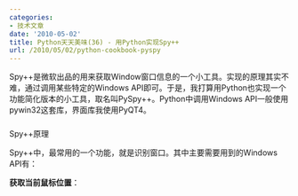```yaml
---
categories:
- 技术文章
date: '2010-05-02'
title: Python天天美味(36) - 用Python实现Spy++
url: /2010/05/02/python-cookbook-pyspy
---
```



Spy++是微软出品的用来获取Window窗口信息的一个小工具。实现的原理其实不难，通过调用某些特定的Windows API即可。于是，我打算用Python也实现一个功能简化版本的小工具，取名叫PySpy++。Python中调用Windows API一般使用pywin32这套库，界面库我使用PyQT4。

### 
Spy++原理

Spy++中，最常用的一个功能，就是识别窗口。其中主要需要用到的Windows API有：

**获取当前鼠标位置**：
  <div class="cnblogs_code"><div><!--

Code highlighting produced by Actipro CodeHighlighter (freeware)
http://www.CodeHighlighter.com/

--><span style="color: #000000;">BOOL&nbsp;GetCursorPos(&nbsp;LPPOINT&nbsp;lpPoint&nbsp;);</span></div></div>

**获取位于指定位置的窗口句柄**：
  <div class="cnblogs_code"><div><!--

Code highlighting produced by Actipro CodeHighlighter (freeware)
http://www.CodeHighlighter.com/

--><span style="color: #000000;">HWND&nbsp;WindowFromPoint(&nbsp;POINT&nbsp;Point&nbsp;);</span></div></div>

**获取窗口类别**：
  <div class="cnblogs_code"><div><!--

Code highlighting produced by Actipro CodeHighlighter (freeware)
http://www.CodeHighlighter.com/

--><span style="color: #0000ff;">int</span><span style="color: #000000;">&nbsp;GetClassName(&nbsp;HWND&nbsp;hWnd,&nbsp;LPTSTR&nbsp;lpClassName,&nbsp;</span><span style="color: #0000ff;">int</span><span style="color: #000000;">&nbsp;nMaxCount&nbsp;);</span></div></div>

**获取窗口内容或标题**：

方法一：
  <div class="cnblogs_code"><div><!--

Code highlighting produced by Actipro CodeHighlighter (freeware)
http://www.CodeHighlighter.com/

--><span style="color: #0000ff;">int</span><span style="color: #000000;">&nbsp;GetWindowText(&nbsp;HWND&nbsp;hWnd,&nbsp;LPTSTR&nbsp;lpString,&nbsp;</span><span style="color: #0000ff;">int</span><span style="color: #000000;">&nbsp;nMaxCount&nbsp;);</span></div></div>

这个API有时候不能取到某些控件的值，因此，使用方法二。

方法二：

给窗口发送WM_GETTEXT消息：
  <div class="cnblogs_code"><div><!--

Code highlighting produced by Actipro CodeHighlighter (freeware)
http://www.CodeHighlighter.com/

--><span style="color: #000000;">LRESULT&nbsp;SendMessage(&nbsp;HWND&nbsp;hWnd,&nbsp;UINT&nbsp;Msg,&nbsp;WPARAM&nbsp;&nbsp;wParam,&nbsp;LPARAM&nbsp;lParam&nbsp;);</span></div></div>

**高亮选中的窗口**：

先获取当前窗口的大小，然后画一个矩形框。
<div class="cnblogs_code" onclick="cnblogs_code_show('b406a3cc-6fd5-4155-b3c5-661aeedad0eb')">![](http://images.cnblogs.com/OutliningIndicators/ContractedBlock.gif)<div id="cnblogs_code_open_b406a3cc-6fd5-4155-b3c5-661aeedad0eb"><div><!--

Code highlighting produced by Actipro CodeHighlighter (freeware)
http://www.CodeHighlighter.com/

--><span style="color: #000000;">BOOL&nbsp;GetWindowRect(&nbsp;HWND&nbsp;hWnd,&nbsp;LPRECT&nbsp;lpRect&nbsp;);

BOOL&nbsp;Rectangle(
&nbsp;&nbsp;&nbsp;&nbsp;HDC&nbsp;hdc,&nbsp;</span><span style="color: #008000;">//</span><span style="color: #008000;">&nbsp;handle&nbsp;to&nbsp;DC</span><span style="color: #008000;">
</span><span style="color: #000000;">&nbsp;&nbsp;&nbsp;&nbsp;</span><span style="color: #0000ff;">int</span><span style="color: #000000;">&nbsp;nLeftRect,&nbsp;</span><span style="color: #008000;">//</span><span style="color: #008000;">&nbsp;x-coord&nbsp;of&nbsp;upper-left&nbsp;corner&nbsp;of&nbsp;rectangle</span><span style="color: #008000;">
</span><span style="color: #000000;">&nbsp;&nbsp;&nbsp;&nbsp;</span><span style="color: #0000ff;">int</span><span style="color: #000000;">&nbsp;nTopRect,&nbsp;</span><span style="color: #008000;">//</span><span style="color: #008000;">&nbsp;y-coord&nbsp;of&nbsp;upper-left&nbsp;corner&nbsp;of&nbsp;rectangle</span><span style="color: #008000;">
</span><span style="color: #000000;">&nbsp;&nbsp;&nbsp;&nbsp;</span><span style="color: #0000ff;">int</span><span style="color: #000000;">&nbsp;nRightRect,&nbsp;</span><span style="color: #008000;">//</span><span style="color: #008000;">&nbsp;x-coord&nbsp;of&nbsp;lower-right&nbsp;corner&nbsp;of&nbsp;rectangle</span><span style="color: #008000;">
</span><span style="color: #000000;">&nbsp;&nbsp;&nbsp;&nbsp;</span><span style="color: #0000ff;">int</span><span style="color: #000000;">&nbsp;nBottomRect&nbsp;</span><span style="color: #008000;">//</span><span style="color: #008000;">&nbsp;y-coord&nbsp;of&nbsp;lower-right&nbsp;corner&nbsp;of&nbsp;rectangle</span><span style="color: #008000;">
</span><span style="color: #000000;">);</span></div></div></div>

鼠标移开窗口后，窗口需要恢复原状，需要重新刷新：
<div class="cnblogs_code"><div><!--

Code highlighting produced by Actipro CodeHighlighter (freeware)
http://www.CodeHighlighter.com/

--><span style="color: #000000;">BOOL&nbsp;InvalidateRect(
&nbsp;&nbsp;&nbsp;&nbsp;HWND&nbsp;hWnd,&nbsp;</span><span style="color: #008000;">//</span><span style="color: #008000;">&nbsp;handle&nbsp;to&nbsp;window</span><span style="color: #008000;">
</span><span style="color: #000000;">&nbsp;&nbsp;&nbsp;&nbsp;CONST&nbsp;RECT</span><span style="color: #000000;">*</span><span style="color: #000000;">&nbsp;lpRect,&nbsp;</span><span style="color: #008000;">//</span><span style="color: #008000;">&nbsp;rectangle&nbsp;coordinates</span><span style="color: #008000;">
</span><span style="color: #000000;">&nbsp;&nbsp;&nbsp;&nbsp;BOOL&nbsp;bErase&nbsp;</span><span style="color: #008000;">//</span><span style="color: #008000;">&nbsp;erase&nbsp;state</span><span style="color: #008000;">
</span><span style="color: #000000;">);

BOOL&nbsp;UpdateWindow(
&nbsp;&nbsp;&nbsp;&nbsp;HWND&nbsp;hWnd&nbsp;</span><span style="color: #008000;">//</span><span style="color: #008000;">&nbsp;handle&nbsp;to&nbsp;window</span><span style="color: #008000;">
</span><span style="color: #000000;">);

BOOL&nbsp;RedrawWindow(
&nbsp;&nbsp;&nbsp;&nbsp;HWND&nbsp;hWnd,&nbsp;</span><span style="color: #008000;">//</span><span style="color: #008000;">&nbsp;handle&nbsp;to&nbsp;window</span><span style="color: #008000;">
</span><span style="color: #000000;">&nbsp;&nbsp;&nbsp;&nbsp;CONST&nbsp;RECT&nbsp;</span><span style="color: #000000;">*</span><span style="color: #000000;">lprcUpdate,&nbsp;</span><span style="color: #008000;">//</span><span style="color: #008000;">&nbsp;update&nbsp;rectangle</span><span style="color: #008000;">
</span><span style="color: #000000;">&nbsp;&nbsp;&nbsp;&nbsp;HRGN&nbsp;hrgnUpdate,&nbsp;</span><span style="color: #008000;">//</span><span style="color: #008000;">&nbsp;handle&nbsp;to&nbsp;update&nbsp;region</span><span style="color: #008000;">
</span><span style="color: #000000;">&nbsp;&nbsp;&nbsp;&nbsp;UINT&nbsp;flags&nbsp;</span><span style="color: #008000;">//</span><span style="color: #008000;">&nbsp;array&nbsp;of&nbsp;redraw&nbsp;flags</span><span style="color: #008000;">
</span><span style="color: #000000;">);</span></div></div>

### PyWin32对应的函数

在Python中调用Windows API，首先下载PyWin32，地址：[http://pywin32.sourceforge.net/](http://pywin32.sourceforge.net/ "http://pywin32.sourceforge.net/")

安装完成后，打开帮助文档Python for Windows Documentation，里面有所有需要的东西，随时用来查看。

常用的API在win32api模块里，界面相关的API在win32gui模块里，API参数中定义的一些常量在win32con模块中。上面的Windows API对应PyWin32中的函数为：
<div class="cnblogs_code" onclick="cnblogs_code_show('0bb3057d-fe77-413c-862e-d5513ed8c35e')">![](http://images.cnblogs.com/OutliningIndicators/ContractedBlock.gif)<div id="cnblogs_code_open_0bb3057d-fe77-413c-862e-d5513ed8c35e"><div><!--

Code highlighting produced by Actipro CodeHighlighter (freeware)
http://www.CodeHighlighter.com/

--><span style="color: #000000;">(int,&nbsp;int)&nbsp;</span><span style="color: #000000;">=</span><span style="color: #000000;">&nbsp;win32gui.</span><span style="color: #0000ff;">**GetCursorPos**</span><span style="color: #000000;">()
int&nbsp;</span><span style="color: #000000;">=</span><span style="color: #000000;">&nbsp;win32gui.</span><span style="color: #0000ff;">**WindowFromPoint**</span><span style="color: #000000;">(point)
string&nbsp;</span><span style="color: #000000;">=</span><span style="color: #000000;">&nbsp;win32gui.</span><span style="color: #0000ff;">**GetClassName**</span><span style="color: #000000;">(hwnd)</span><span style="color: #000000;">
string&nbsp;</span><span style="color: #000000;">=</span><span style="color: #000000;">&nbsp;win32gui.</span><span style="color: #0000ff;">**GetWindowText**</span><span style="color: #000000;">(hwnd)
int&nbsp;</span><span style="color: #000000;">=</span><span style="color: #000000;">&nbsp;win32gui.</span><span style="color: #0000ff;">**SendMessage**</span><span style="color: #000000;">(hwnd,&nbsp;message&nbsp;,&nbsp;wparam&nbsp;,&nbsp;lparam&nbsp;)
(left,&nbsp;top,&nbsp;right,&nbsp;bottom)&nbsp;</span><span style="color: #000000;">=</span><span style="color: #000000;">&nbsp;win32gui.</span><span style="color: #0000ff;">**GetWindowRect**</span><span style="color: #000000;">(hwnd)
win32gui.</span><span style="color: #0000ff;">**Rectangle**</span><span style="color: #000000;">(hdc,&nbsp;LeftRect,&nbsp;TopRect,&nbsp;RightRect,&nbsp;BottomRect)
win32gui.</span><span style="color: #0000ff;">**InvalidateRect**</span><span style="color: #000000;">(hWnd,&nbsp;Rect,&nbsp;Erase)
win32gui.</span><span style="color: #0000ff;">**UpdateWindow**</span><span style="color: #000000;">(hwnd)</span><span style="color: #000000;">
win32gui.</span><span style="color: #0000ff;">**RedrawWindow**</span><span style="color: #000000;">(hWnd,&nbsp;rcUpdate,&nbsp;hrgnUpdate,&nbsp;flags)</span></div></div></div>

### 代码实现

界面库使用PyQT4，参考资料可以从我之前的一篇博客里了解：[PyQt4 学习资料汇总](http://www.cnblogs.com/coderzh/archive/2009/06/28/1512654.html)

工具对话框窗口有两个控件，一个是QLabel控件，一个是QTextEdit控件。QLabel控件就是那个用来鼠标按下去后去捕捉窗口，QTextEdit控件用来显示窗口的信息。为了让QTextEdit响应自定义的鼠标事件，我创建了一个自定义QLabel控件SpyLabel，继承自QLabel。
  <div class="cnblogs_code" onclick="cnblogs_code_show('6f02d0d9-05ac-42f9-976b-64d94619fb30')">![](http://images.cnblogs.com/OutliningIndicators/ContractedBlock.gif)<div id="cnblogs_code_open_6f02d0d9-05ac-42f9-976b-64d94619fb30"><div><!--

Code highlighting produced by Actipro CodeHighlighter (freeware)
http://www.CodeHighlighter.com/

--><span style="color: #0000ff;">class</span><span style="color: #000000;">&nbsp;SpyLabel(QtGui.QLabel):
&nbsp;&nbsp;&nbsp;&nbsp;</span><span style="color: #0000ff;">def</span><span style="color: #000000;">&nbsp;</span><span style="color: #800080;">__init__</span><span style="color: #000000;">(self,&nbsp;parent&nbsp;</span><span style="color: #000000;">=</span><span style="color: #000000;">&nbsp;None):
&nbsp;&nbsp;&nbsp;&nbsp;&nbsp;&nbsp;&nbsp;&nbsp;QtGui.QLabel.</span><span style="color: #800080;">__init__</span><span style="color: #000000;">(self,&nbsp;parent)
&nbsp;&nbsp;&nbsp;&nbsp;&nbsp;&nbsp;&nbsp;&nbsp;self.parent&nbsp;</span><span style="color: #000000;">=</span><span style="color: #000000;">&nbsp;parent
&nbsp;&nbsp;&nbsp;&nbsp;&nbsp;&nbsp;&nbsp;&nbsp;self.spying&nbsp;</span><span style="color: #000000;">=</span><span style="color: #000000;">&nbsp;False
&nbsp;&nbsp;&nbsp;&nbsp;&nbsp;&nbsp;&nbsp;&nbsp;self.rectanglePen&nbsp;</span><span style="color: #000000;">=</span><span style="color: #000000;">&nbsp;win32gui.CreatePen(win32con.PS_SOLID,&nbsp;</span><span style="color: #000000;">3</span><span style="color: #000000;">,&nbsp;win32api.RGB(</span><span style="color: #000000;">255</span><span style="color: #000000;">,&nbsp;0,&nbsp;0))
&nbsp;&nbsp;&nbsp;&nbsp;&nbsp;&nbsp;&nbsp;&nbsp;self.prevWindow&nbsp;</span><span style="color: #000000;">=</span><span style="color: #000000;">&nbsp;None
&nbsp;&nbsp;&nbsp;&nbsp;&nbsp;&nbsp;&nbsp;&nbsp;self.**setCursor**(QtCore.Qt.SizeAllCursor)</span></div></div></div>  

SpyLabel中处理鼠标移动事件：
<div class="cnblogs_code"><div><!--

Code highlighting produced by Actipro CodeHighlighter (freeware)
http://www.CodeHighlighter.com/

--><span style="color: #0000ff;">def</span><span style="color: #000000;">&nbsp;mouseMoveEvent(self,&nbsp;event):
&nbsp;&nbsp;&nbsp;&nbsp;</span><span style="color: #0000ff;">if</span><span style="color: #000000;">&nbsp;self.spying:
&nbsp;&nbsp;&nbsp;&nbsp;&nbsp;&nbsp;&nbsp;&nbsp;curX,&nbsp;curY&nbsp;</span><span style="color: #000000;">=</span><span style="color: #000000;">&nbsp;win32gui.GetCursorPos()
&nbsp;&nbsp;&nbsp;&nbsp;&nbsp;&nbsp;&nbsp;&nbsp;hwnd&nbsp;</span><span style="color: #000000;">=</span><span style="color: #000000;">&nbsp;win32gui.</span>**<span style="color: #0000ff;">WindowFromPoint</span>**<span style="color: #000000;">((curX,&nbsp;curY))

&nbsp;&nbsp;&nbsp;&nbsp;&nbsp;&nbsp;&nbsp;&nbsp;</span><span style="color: #0000ff;">if</span><span style="color: #000000;">&nbsp;self.checkWindowValidity(hwnd):&nbsp;&nbsp;&nbsp;&nbsp;&nbsp;&nbsp;&nbsp;&nbsp;&nbsp;&nbsp;&nbsp;&nbsp;&nbsp;&nbsp;&nbsp;
&nbsp;&nbsp;&nbsp;&nbsp;&nbsp;&nbsp;&nbsp;&nbsp;&nbsp;&nbsp;&nbsp;&nbsp;</span><span style="color: #0000ff;">if</span><span style="color: #000000;">&nbsp;self.prevWindow:
&nbsp;&nbsp;&nbsp;&nbsp;&nbsp;&nbsp;&nbsp;&nbsp;&nbsp;&nbsp;&nbsp;&nbsp;&nbsp;&nbsp;&nbsp;&nbsp;self.refreshWindow(self.prevWindow)
&nbsp;&nbsp;&nbsp;&nbsp;&nbsp;&nbsp;&nbsp;&nbsp;&nbsp;&nbsp;&nbsp;&nbsp;self.prevWindow&nbsp;</span><span style="color: #000000;">=</span><span style="color: #000000;">&nbsp;hwnd
&nbsp;&nbsp;&nbsp;&nbsp;&nbsp;&nbsp;&nbsp;&nbsp;&nbsp;&nbsp;&nbsp;&nbsp;self.highlightWindow(hwnd)
&nbsp;&nbsp;&nbsp;&nbsp;&nbsp;&nbsp;&nbsp;&nbsp;&nbsp;&nbsp;&nbsp;&nbsp;self.displayWindowInformation(hwnd)</span></div></div>

鼠标松开事件：
<div class="cnblogs_code"><div><!--

Code highlighting produced by Actipro CodeHighlighter (freeware)
http://www.CodeHighlighter.com/

--><span style="color: #0000ff;">def</span><span style="color: #000000;">&nbsp;mouseReleaseEvent(self,&nbsp;event):
&nbsp;&nbsp;&nbsp;&nbsp;</span><span style="color: #0000ff;">if</span><span style="color: #000000;">&nbsp;self.spying:
&nbsp;&nbsp;&nbsp;&nbsp;&nbsp;&nbsp;&nbsp;&nbsp;</span><span style="color: #0000ff;">if</span><span style="color: #000000;">&nbsp;self.prevWindow:
&nbsp;&nbsp;&nbsp;&nbsp;&nbsp;&nbsp;&nbsp;&nbsp;&nbsp;&nbsp;&nbsp;&nbsp;self.refreshWindow(self.prevWindow)
&nbsp;&nbsp;&nbsp;&nbsp;&nbsp;&nbsp;&nbsp;&nbsp;win32gui.ReleaseCapture()
&nbsp;&nbsp;&nbsp;&nbsp;&nbsp;&nbsp;&nbsp;&nbsp;self.spying&nbsp;</span><span style="color: #000000;">=</span><span style="color: #000000;">&nbsp;False</span></div></div>

高亮窗口的函数：
<div class="cnblogs_code"><div><!--

Code highlighting produced by Actipro CodeHighlighter (freeware)
http://www.CodeHighlighter.com/

--><span style="color: #0000ff;">def</span><span style="color: #000000;">&nbsp;highlightWindow(self,&nbsp;hwnd):
&nbsp;&nbsp;&nbsp;&nbsp;left,&nbsp;top,&nbsp;right,&nbsp;bottom&nbsp;</span><span style="color: #000000;">=</span><span style="color: #000000;">&nbsp;win32gui.GetWindowRect(hwnd)
&nbsp;&nbsp;&nbsp;&nbsp;windowDc&nbsp;</span><span style="color: #000000;">=</span><span style="color: #000000;">&nbsp;win32gui.GetWindowDC(hwnd)
&nbsp;&nbsp;&nbsp;&nbsp;</span><span style="color: #0000ff;">if</span><span style="color: #000000;">&nbsp;windowDc:
&nbsp;&nbsp;&nbsp;&nbsp;&nbsp;&nbsp;&nbsp;&nbsp;prevPen&nbsp;</span><span style="color: #000000;">=</span><span style="color: #000000;">&nbsp;win32gui.SelectObject(windowDc,&nbsp;self.rectanglePen)
&nbsp;&nbsp;&nbsp;&nbsp;&nbsp;&nbsp;&nbsp;&nbsp;prevBrush&nbsp;</span><span style="color: #000000;">=</span><span style="color: #000000;">&nbsp;win32gui.SelectObject(windowDc,&nbsp;win32gui.GetStockObject(win32con.HOLLOW_BRUSH))

&nbsp;&nbsp;&nbsp;&nbsp;&nbsp;&nbsp;&nbsp;&nbsp;win32gui.</span>**<span style="color: #0000ff;">Rectangle</span>**<span style="color: #000000;">(windowDc,&nbsp;0,&nbsp;0,&nbsp;right&nbsp;</span><span style="color: #000000;">-</span><span style="color: #000000;">&nbsp;left,&nbsp;bottom&nbsp;</span><span style="color: #000000;">-</span><span style="color: #000000;">&nbsp;top)
&nbsp;&nbsp;&nbsp;&nbsp;&nbsp;&nbsp;&nbsp;&nbsp;win32gui.SelectObject(windowDc,&nbsp;prevPen)
&nbsp;&nbsp;&nbsp;&nbsp;&nbsp;&nbsp;&nbsp;&nbsp;win32gui.SelectObject(windowDc,&nbsp;prevBrush)
&nbsp;&nbsp;&nbsp;&nbsp;&nbsp;&nbsp;&nbsp;&nbsp;win32gui.ReleaseDC(hwnd,&nbsp;windowDc)</span></div></div>

刷新窗口的函数：
  <div class="cnblogs_code"><div><!--

Code highlighting produced by Actipro CodeHighlighter (freeware)
http://www.CodeHighlighter.com/

--><span style="color: #0000ff;">def</span><span style="color: #000000;">&nbsp;refreshWindow(self,&nbsp;hwnd):
&nbsp;&nbsp;&nbsp;&nbsp;win32gui.</span>**<span style="color: #0000ff;">InvalidateRect</span>**<span style="color: #000000;">(hwnd,&nbsp;None,&nbsp;True)
&nbsp;&nbsp;&nbsp;&nbsp;win32gui.</span>**<span style="color: #0000ff;">UpdateWindow</span>**<span style="color: #000000;">(hwnd)
&nbsp;&nbsp;&nbsp;&nbsp;win32gui.</span>**<span style="color: #0000ff;">RedrawWindow</span>**<span style="color: #000000;">(hwnd,&nbsp;
&nbsp;&nbsp;&nbsp;&nbsp;&nbsp;&nbsp;&nbsp;&nbsp;None,&nbsp;
&nbsp;&nbsp;&nbsp;&nbsp;&nbsp;&nbsp;&nbsp;&nbsp;None,&nbsp;&nbsp;
&nbsp;&nbsp;&nbsp;&nbsp;&nbsp;&nbsp;&nbsp;&nbsp;win32con.RDW_FRAME</span><span style="color: #000000;">|</span><span style="color: #000000;">
&nbsp;&nbsp;&nbsp;&nbsp;&nbsp;&nbsp;&nbsp;&nbsp;&nbsp;&nbsp;&nbsp;&nbsp;win32con.RDW_INVALIDATE</span><span style="color: #000000;">|</span><span style="color: #000000;">
&nbsp;&nbsp;&nbsp;&nbsp;&nbsp;&nbsp;&nbsp;&nbsp;&nbsp;&nbsp;&nbsp;&nbsp;win32con.RDW_UPDATENOW</span><span style="color: #000000;">|</span><span style="color: #000000;">
&nbsp;&nbsp;&nbsp;&nbsp;&nbsp;&nbsp;&nbsp;&nbsp;&nbsp;&nbsp;&nbsp;&nbsp;win32con.RDW_ALLCHILDREN)</span></div></div>  

显示窗口信息：

<div class="cnblogs_code"><div><!--

Code highlighting produced by Actipro CodeHighlighter (freeware)
http://www.CodeHighlighter.com/

--><span style="color: #0000ff;">def</span><span style="color: #000000;">&nbsp;displayWindowInformation(self,&nbsp;hwnd):
&nbsp;&nbsp;&nbsp;&nbsp;className&nbsp;</span><span style="color: #000000;">=</span><span style="color: #000000;">&nbsp;win32gui.GetClassName(hwnd)
&nbsp;&nbsp;&nbsp;&nbsp;buf_size&nbsp;</span><span style="color: #000000;">=</span><span style="color: #000000;">&nbsp;</span><span style="color: #000000;">1</span><span style="color: #000000;">&nbsp;</span><span style="color: #000000;">+</span><span style="color: #000000;">&nbsp;win32gui.</span>**<span style="color: #0000ff;">SendMessage</span>**<span style="color: #000000;">(hwnd,&nbsp;win32con.WM_GETTEXTLENGTH,&nbsp;0,&nbsp;0)
&nbsp;&nbsp;&nbsp;&nbsp;buffer&nbsp;</span><span style="color: #000000;">=</span><span style="color: #000000;">&nbsp;win32gui.PyMakeBuffer(buf_size)
&nbsp;&nbsp;&nbsp;&nbsp;win32gui.</span>**<span style="color: #0000ff;">SendMessage</span>**<span style="color: #000000;">(hwnd,&nbsp;win32con.WM_GETTEXT,&nbsp;buf_size,&nbsp;buffer)
&nbsp;&nbsp;&nbsp;&nbsp;windowText&nbsp;</span><span style="color: #000000;">=</span><span style="color: #000000;">&nbsp;buffer[:buf_size]

&nbsp;&nbsp;&nbsp;&nbsp;</span><span style="color: #0000ff;">try</span><span style="color: #000000;">:
&nbsp;&nbsp;&nbsp;&nbsp;&nbsp;&nbsp;&nbsp;&nbsp;windowText&nbsp;</span><span style="color: #000000;">=</span><span style="color: #000000;">&nbsp;unicode(windowText,&nbsp;</span><span style="color: #800000;">'</span><span style="color: #800000;">gbk</span><span style="color: #800000;">'</span><span style="color: #000000;">)
&nbsp;&nbsp;&nbsp;&nbsp;</span><span style="color: #0000ff;">except</span><span style="color: #000000;">:
&nbsp;&nbsp;&nbsp;&nbsp;&nbsp;&nbsp;&nbsp;&nbsp;</span><span style="color: #0000ff;">pass</span><span style="color: #000000;">

&nbsp;&nbsp;&nbsp;&nbsp;message&nbsp;</span><span style="color: #000000;">=</span><span style="color: #000000;">&nbsp;[</span><span style="color: #800000;">'</span><span style="color: #800000;">Handle:\t</span><span style="color: #800000;">'</span><span style="color: #000000;">&nbsp;</span><span style="color: #000000;">+</span><span style="color: #000000;">&nbsp;str(hwnd),
&nbsp;&nbsp;&nbsp;&nbsp;&nbsp;&nbsp;&nbsp;&nbsp;&nbsp;&nbsp;&nbsp;&nbsp;&nbsp;&nbsp;&nbsp;</span><span style="color: #800000;">'</span><span style="color: #800000;">Class&nbsp;Name:\t</span><span style="color: #800000;">'</span><span style="color: #000000;">&nbsp;</span><span style="color: #000000;">+</span><span style="color: #000000;">&nbsp;className,
&nbsp;&nbsp;&nbsp;&nbsp;&nbsp;&nbsp;&nbsp;&nbsp;&nbsp;&nbsp;&nbsp;&nbsp;&nbsp;&nbsp;&nbsp;</span><span style="color: #800000;">'</span><span style="color: #800000;">Window&nbsp;Text:\t</span><span style="color: #800000;">'</span><span style="color: #000000;">&nbsp;</span><span style="color: #000000;">+</span><span style="color: #000000;">&nbsp;windowText]
&nbsp;&nbsp;&nbsp;&nbsp;self.output(</span><span style="color: #800000;">'</span><span style="color: #800000;">\r\n</span><span style="color: #800000;">'</span><span style="color: #000000;">.join(message))</span></div></div>

注意到上面SendMessage函数，需要传入一个分配的缓冲区，用于获取返回的内容。这里使用了：
<div class="cnblogs_code"><div><!--

Code highlighting produced by Actipro CodeHighlighter (freeware)
http://www.CodeHighlighter.com/

--><span style="color: #000000;">buffer&nbsp;</span><span style="color: #000000;">=</span><span style="color: #000000;">&nbsp;win32gui.PyMakeBuffer(buf_size)</span></div></div>  

由于返回的内容中可能有中文，因此使用unicode(windowText, 'gbk')进行一下转换。   

### 
演示

![image](http://images.cnblogs.com/cnblogs_com/coderzh/WindowsLiveWriter/Python36PythonSpy_B49/image_thumb_1.png "image") 

![image](http://images.cnblogs.com/cnblogs_com/coderzh/WindowsLiveWriter/Python36PythonSpy_B49/image_thumb.png "image") 

&nbsp;

二进制下载：
  
[http://pyspyplusplus.googlecode.com/files/pyspy++.exe](http://pyspyplusplus.googlecode.com/files/pyspy%2B%2B.exe)&nbsp;

源代码：
  
[http://code.google.com/p/pyspyplusplus/](http://code.google.com/p/pyspyplusplus/)&nbsp;

&nbsp;

&nbsp;

#### [Python  天天美味系列（总）](http://www.cnblogs.com/coderzh/archive/2008/07/08/pythoncookbook.html)  
[Python  天天美味(31) - python数据结构与算法之插入排序](http://www.cnblogs.com/coderzh/archive/2008/09/21/1295434.html)&nbsp; 
  
[Python  天天美味(32) - python数据结构与算法之堆排序](http://www.cnblogs.com/coderzh/archive/2008/09/22/1296195.html)&nbsp;
  
[Python  天天美味(33) - 五分钟理解元类（Metaclasses）[转]](http://www.cnblogs.com/coderzh/archive/2008/12/07/1349735.html)
 [Python  天天美味(34) - Decorators详解](http://www.cnblogs.com/coderzh/archive/2010/04/27/python-cookbook33-Decorators.html) 
  
[Python  天天美味(35) - 细品lambda](http://www.cnblogs.com/coderzh/archive/2010/04/30/python-cookbook-lambda.html)&nbsp;
